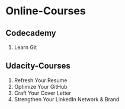 # Online-Courses


<h2>Codecademy</h2>
<ol>
  <li>Learn Git</li>
</ol>


<h2>Udacity-Courses</h2>
<ol>
  <li>Refresh Your Resume</li>
  <li>Optimize Your GitHub</li>
  <li>Craft Your Cover Letter</li>
  <li>Strengthen Your LinkedIn Network & Brand</li>
<!--   <li></li>
  <li></li>
  <li></li>
  <li></li> -->
</ol>
